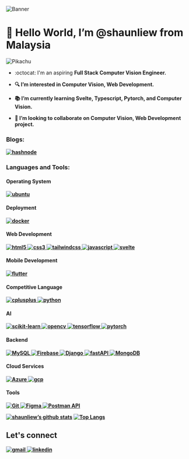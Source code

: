 ![Banner](https://user-images.githubusercontent.com/63916254/202082283-98d8a84c-c141-4e25-b9bf-a97796ea0b15.png)


<h1>👋 Hello World, I’m @shaunliew from Malaysia</h1>

![Pikachu](https://media.giphy.com/media/xuXzcHMkuwvf2/giphy.gif)

- :octocat: I'm an aspiring <b>Full Stack Computer Vision Engineer.
- :mag: I’m interested in Computer Vision, Web Development.
- :books: I’m currently learning Svelte, Typescript, Pytorch, and Computer Vision.
  
- :busts_in_silhouette: I’m looking to collaborate on <b>Computer Vision, Web Development project.

<h3 align="left">Blogs:</h3>
<a href="https://shaunliew.hashnode.dev/" target="_blank">
  <img src="https://img.shields.io/badge/hashnode-blue?logo=hashnode&logoColor=blue&labelColor=white&color=blue" alt="hashnode">
</a>
<h3 align="left">Languages and Tools:</h3>

<h4 align="left">Operating System</h4>
<a href="https://ubuntu.com/download/desktop" target="_blank">
  <img src="https://img.shields.io/badge/ubuntu-white?logo=ubuntu&labelColor=white&color=orange" alt="ubuntu">
</a> 
<h4 align="left">Deployment</h4>
<a href="https://www.docker.com/" target="_blank">
  <img src="https://img.shields.io/badge/docker-blue?logo=docker&logoColor=blue&labelColor=white&color=blue" alt="docker">
</a> 

<h4 align="left">Web Development</h4>
  
<p align="left">
     <a href="https://www.w3.org/html/" target="_blank">
        <img src="https://img.shields.io/badge/html5-white?logo=html5&labelColor=white&color=orange"
            alt="html5" /> </a>
    <a href="https://www.w3schools.com/css/" target="_blank">
        <img src="https://img.shields.io/badge/css3-blue?logo=css3&logoColor=blue&labelColor=white&color=blue"
            alt="css3"  /> </a>
        <a href="https://tailwindcss.com/" target="_blank">
        <img src="https://img.shields.io/badge/tailwindcss-blue?logo=tailwindcss&logoColor=blue&labelColor=white&color=blue"
            alt="tailwindcss"/> </a>
        <a href="https://www.w3schools.com/js/DEFAULT.asp" target="_blank">
        <img src="https://img.shields.io/badge/javascript-yellow?logo=javascript&logoColor=yellow&labelColor=white&color=yellow"
            alt="javascript" /> </a>
        <a href="https://svelte.dev/" target="_blank">
        <img src="https://img.shields.io/badge/svelte-orange?logo=svelte&logoColor=orange&labelColor=white&color=orange"
            alt="svelte" /> </a>
</p>  
  
<h4 align="left">Mobile Development</h4>
<p align="left">
    <a href="https://flutter.dev/learn" target="_blank">
        <img src="https://img.shields.io/badge/flutter-blue?logo=flutter&logoColor=blue&labelColor=white&color=blue"
            alt="flutter"/> </a>
</p>  
  
<h4 align="left">Competitive Language</h4>
<p align="left">
    <a href="https://www.w3schools.com/cpp/" target="_blank">
        <img src="https://img.shields.io/badge/c%2B%2B-blue?logo=cplusplus&logoColor=blue&labelColor=white&color=blue"
            alt="cplusplus" /> </a>
  <a href="https://www.python.org" target="_blank">
        <img src="https://img.shields.io/badge/python-blue?logo=python&labelColor=white&color=blue"
            alt="python"  /> </a>
</p>  
  
<h4 align="left">AI</h4>  
<p align="left">
      <a href="https://scikit-learn.org/stable/about.html" target="_blank">
        <img src="https://img.shields.io/badge/scikit%20learn-blue?logo=scikitlearn&labelColor=white&color=orange"
            alt="scikit-learn"/> </a>
       <a href="https://opencv.org/" target="_blank">
        <img src="https://img.shields.io/badge/opencv-blue?logo=opencv&logoColor=red&labelColor=white&color=red"
            alt="opencv" /> </a>
        <a href="https://www.tensorflow.org/learn" target="_blank">
        <img src="https://img.shields.io/badge/tensorflow-orange?logo=tensorflow&labelColor=white&color=orange"
            alt="tensorflow" /> </a> 
         <a href="https://pytorch.org/" target="_blank">
        <img src="https://img.shields.io/badge/pytorch-red?logo=pytorch&labelColor=white&color=red"
            alt="pytorch" /> </a> 
</p>
  
<h4 align="left">Backend</h4>  
<p align="left">
    <a href="https://www.mysql.com/" target="_blank">
        <img src="https://img.shields.io/badge/mySQL-blue?logo=mysql&labelColor=white&color=blue"
            alt="MySQL" /> </a>
      <a href="https://firebase.google.com/" target="_blank">
        <img src="https://img.shields.io/badge/firebase-yellow?logo=firebase&labelColor=white&color=yellow"
            alt="Firebase"/> </a>
        <a href="https://www.djangoproject.com/" target="_blank">
        <img src="https://img.shields.io/badge/django-green?logo=django&logoColor=green&labelColor=white&color=green"
            alt="Django"/> </a>
          <a href="https://fastapi.tiangolo.com/" target="_blank">
        <img src="https://img.shields.io/badge/fastAPI-green?logo=fastapi&labelColor=white&color=green"
            alt="fastAPI"/> </a>
          <a href="https://www.mongodb.com/" target="_blank">
        <img src="https://img.shields.io/badge/mongoDB-green?logo=mongodb&labelColor=white&color=green"
            alt="MongoDB"  /> </a>
</p> 
</p>

  
<h4 align="left">Cloud Services</h4>  
<p align="left">
    <a href="https://learn.microsoft.com/en-us/training/azure/" target="_blank">
        <img src="https://img.shields.io/badge/Microsoft Azure-blue?logo=microsoftazure&logoColor=blue&labelColor=white&color=blue"
            alt="Azure" /> </a>
      <a href="https://cloud.google.com/training" target="_blank">
        <img src="https://img.shields.io/badge/Google%20Cloud-blue?logo=googlecloud&labelColor=white&color=blue"
            alt="gcp" /> </a>
</p> 
</p>
  
<h4 align="left">Tools</h4>  
<p align="left">
    <a href="https://git-scm.com/" target="_blank">
        <img src="https://img.shields.io/badge/Git-orange?logo=git&labelColor=white&color=orange"
            alt="Git" /> </a>
      <a href="https://www.figma.com" target="_blank">
        <img src="https://img.shields.io/badge/Figma-purple?logo=figma&labelColor=white&color=purple"
            alt="Figma"/> </a>
      <a href="https://www.postman.com/" target="_blank">
        <img src="https://img.shields.io/badge/Postman%20API-orange?logo=postman&labelColor=white&color=orange"
            alt="Postman API" /> </a>  
</p> 

[![shaunliew’s github stats](https://github-readme-stats.vercel.app/api?username=shaunliew&theme=tokyonight)](https://github.com/shaunliew)
[![Top Langs](https://github-readme-stats.vercel.app/api/top-langs/?username=shaunliew&layout=compact&theme=react)](https://github.com/shaunliew)

<h2>Let's connect</h2>
<p align="left">
    <a href="mailto: shaunliew20@gmail.com" target="_blank">
        <img src="https://img.shields.io/badge/Gmail-white?logo=gmail&labelColor=white&color=red"
            alt="gmail"/> </a>
    <a href="https://www.linkedin.com/in/shaunliew20/" target="_blank">
        <img src="https://img.shields.io/badge/Linkedin-blue?logo=linkedin&logoColor=blue&labelColor=white&color=blue"
            alt="linkedin"/> </a>
</p>  
  
<!---
shaunliew/shaunliew is a ✨ special ✨ repository because its `README.md` (this file) appears on your GitHub profile.
You can click the Preview link to take a look at your changes.
--->
